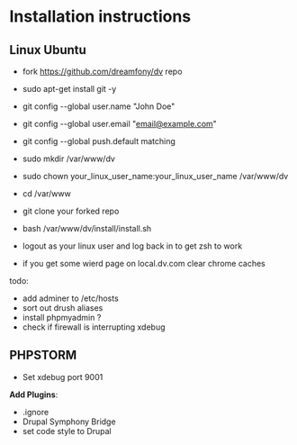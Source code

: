 # Installation instructions

## Linux Ubuntu

- fork https://github.com/dreamfony/dv repo

- sudo apt-get install git -y
- git config --global user.name "John Doe"
- git config --global user.email "email@example.com"
- git config --global push.default matching
- sudo mkdir /var/www/dv
- sudo chown your_linux_user_name:your_linux_user_name /var/www/dv
- cd /var/www
- git clone your forked repo
- bash /var/www/dv/install/install.sh

- logout as your linux user and log back in to get zsh to work
- if you get some wierd page on local.dv.com clear chrome caches

todo:
 - add adminer to /etc/hosts
 - sort out drush aliases
 - install phpmyadmin ?
 - check if firewall is interrupting xdebug
 
## PHPSTORM

- Set xdebug port 9001

**Add Plugins**:
- .ignore
- Drupal Symphony Bridge
- set code style to Drupal


